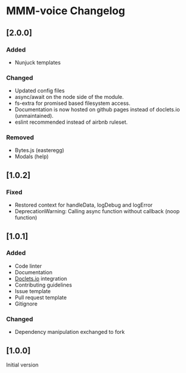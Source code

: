 # MMM-voice Changelog

## [2.0.0]

### Added

* Nunjuck templates

### Changed

* Updated config files
* async/await on the node side of the module.
* fs-extra for promised based filesystem access.
* Documentation is now hosted on github pages instead of doclets.io (unmaintained).
* eslint recommended instead of airbnb ruleset.

### Removed

* Bytes.js (easteregg)
* Modals (help)

## [1.0.2]

### Fixed

* Restored context for handleData, logDebug and logError
* DeprecationWarning: Calling async function without callback (noop function)

## [1.0.1]

### Added

* Code linter
* Documentation
* [Doclets.io](https://doclets.io/fewieden/MMM-voice/master) integration
* Contributing guidelines
* Issue template
* Pull request template
* Gitignore

### Changed

* Dependency manipulation exchanged to fork

## [1.0.0]

Initial version
